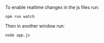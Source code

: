 To enable realtime changes in the js files run:
```
npm run watch
```

Then in another window run:
```
node app.js
```
